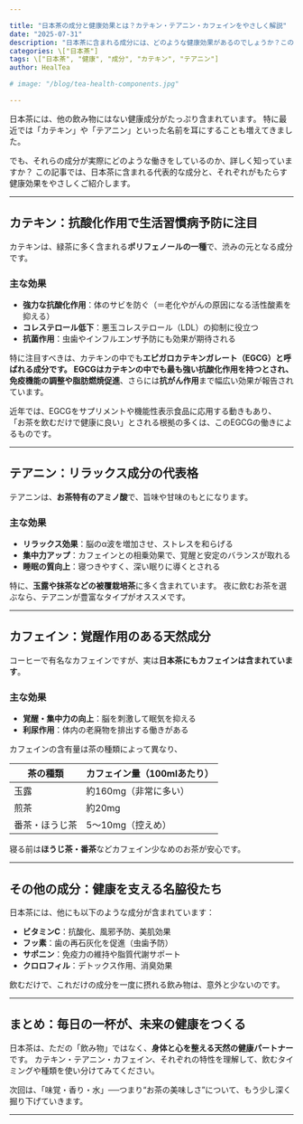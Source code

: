 ```yaml
---

title: "日本茶の成分と健康効果とは？カテキン・テアニン・カフェインをやさしく解説"
date: "2025-07-31"
description: "日本茶に含まれる成分には、どのような健康効果があるのでしょうか？この記事では、カテキンやテアニン、カフェインなど代表的な成分とその働きをわかりやすく解説します。"
categories: \["日本茶"]
tags: \["日本茶", "健康", "成分", "カテキン", "テアニン"]
author: HealTea

# image: "/blog/tea-health-components.jpg"

---
```


日本茶には、他の飲み物にはない健康成分がたっぷり含まれています。
特に最近では「カテキン」や「テアニン」といった名前を耳にすることも増えてきました。

でも、それらの成分が実際にどのような働きをしているのか、詳しく知っていますか？
この記事では、日本茶に含まれる代表的な成分と、それぞれがもたらす健康効果をやさしくご紹介します。

---

## カテキン：抗酸化作用で生活習慣病予防に注目

カテキンは、緑茶に多く含まれる**ポリフェノールの一種**で、渋みの元となる成分です。

### 主な効果

* **強力な抗酸化作用**：体のサビを防ぐ（＝老化やがんの原因になる活性酸素を抑える）
* **コレステロール低下**：悪玉コレステロール（LDL）の抑制に役立つ
* **抗菌作用**：虫歯やインフルエンザ予防にも効果が期待される

特に注目すべきは、カテキンの中でも**エピガロカテキンガレート（EGCG）**と呼ばれる成分です。
EGCGはカテキンの中でも最も強い抗酸化作用を持つとされ、**免疫機能の調整**や**脂肪燃焼促進**、さらには**抗がん作用**まで幅広い効果が報告されています。

近年では、EGCGをサプリメントや機能性表示食品に応用する動きもあり、
「お茶を飲むだけで健康に良い」とされる根拠の多くは、このEGCGの働きによるものです。

---

## テアニン：リラックス成分の代表格

テアニンは、**お茶特有のアミノ酸**で、旨味や甘味のもとになります。

### 主な効果

* **リラックス効果**：脳のα波を増加させ、ストレスを和らげる
* **集中力アップ**：カフェインとの相乗効果で、覚醒と安定のバランスが取れる
* **睡眠の質向上**：寝つきやすく、深い眠りに導くとされる

特に、**玉露や抹茶などの被覆栽培茶**に多く含まれています。
夜に飲むお茶を選ぶなら、テアニンが豊富なタイプがオススメです。

---

## カフェイン：覚醒作用のある天然成分

コーヒーで有名なカフェインですが、実は**日本茶にもカフェインは含まれています**。

### 主な効果

* **覚醒・集中力の向上**：脳を刺激して眠気を抑える
* **利尿作用**：体内の老廃物を排出する働きがある

カフェインの含有量は茶の種類によって異なり、

| 茶の種類    | カフェイン量（100mlあたり） |
| ------- | ---------------- |
| 玉露      | 約160mg（非常に多い）    |
| 煎茶      | 約20mg            |
| 番茶・ほうじ茶 | 5〜10mg（控えめ）      |

寝る前は**ほうじ茶・番茶**などカフェイン少なめのお茶が安心です。

---

## その他の成分：健康を支える名脇役たち

日本茶には、他にも以下のような成分が含まれています：

* **ビタミンC**：抗酸化、風邪予防、美肌効果
* **フッ素**：歯の再石灰化を促進（虫歯予防）
* **サポニン**：免疫力の維持や脂質代謝サポート
* **クロロフィル**：デトックス作用、消臭効果

飲むだけで、これだけの成分を一度に摂れる飲み物は、意外と少ないのです。

---

## まとめ：毎日の一杯が、未来の健康をつくる

日本茶は、ただの「飲み物」ではなく、**身体と心を整える天然の健康パートナー**です。
カテキン・テアニン・カフェイン、それぞれの特性を理解して、飲むタイミングや種類を使い分けてみてください。

次回は、「味覚・香り・水」──つまり“お茶の美味しさ”について、もう少し深く掘り下げていきます。

---

